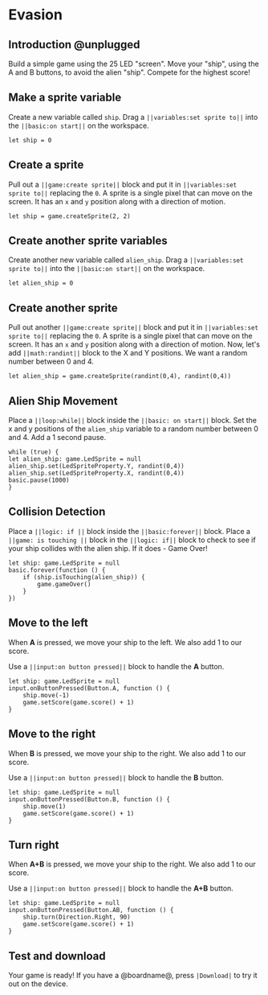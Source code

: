 # Evasion

## Introduction @unplugged

Build a simple game using the 25 LED "screen". Move your "ship", using the A and B buttons, to avoid the alien "ship". Compete for the highest score!


## Make a sprite variable

Create a new variable called `ship`. Drag a ``||variables:set sprite to||`` into the ``||basic:on start||`` on the workspace. 

```blocks
let ship = 0
```
## Create a sprite

Pull out a ``||game:create sprite||`` block and put it in ``||variables:set sprite to||`` replacing the `0`. A sprite is a single pixel that can move on the screen. It has an ``x`` and ``y`` position along with a direction of motion.

```blocks
let ship = game.createSprite(2, 2)
```

## Create another sprite variables

Create another new variable called `alien_ship`. Drag a ``||variables:set sprite to||`` into the ``||basic:on start||`` on the workspace. 

```blocks
let alien_ship = 0
```

## Create another sprite

Pull out another ``||game:create sprite||`` block and put it in ``||variables:set sprite to||`` replacing the `0`. A sprite is a single pixel that can move on the screen. It has an ``x`` and ``y`` position along with a direction of motion.
Now, let's add ``||math:randint||`` block to the X and Y positions. We want a random number between 0 and 4.
```blocks
let alien_ship = game.createSprite(randint(0,4), randint(0,4))
```

## Alien Ship Movement

Place a ``||loop:while||`` block inside the ``||basic: on start||`` block. 
Set the x and y positions of the `alien_ship` variable to 
a random number between 0 and 4. Add a 1 second pause.
```blocks
while (true) {
let alien_ship: game.LedSprite = null
alien_ship.set(LedSpriteProperty.Y, randint(0,4))
alien_ship.set(LedSpriteProperty.X, randint(0,4))
basic.pause(1000)
}
```

## Collision Detection
Place a ``||logic: if ||`` block inside the ``||basic:forever||`` block. Place a
``||game: is touching ||`` block in the ``||logic: if||`` block to check to see if your
ship collides with the alien ship. If it does - Game Over!

```blocks
let ship: game.LedSprite = null
basic.forever(function () {
    if (ship.isTouching(alien_ship)) {
        game.gameOver()
    }
})
```

## Move to the left

When **A** is pressed, we move your ship to the left. We also add 1 to our score.

Use a ``||input:on button pressed||`` block to handle the **A** button.

```blocks
let ship: game.LedSprite = null
input.onButtonPressed(Button.A, function () {
    ship.move(-1)
    game.setScore(game.score() + 1)
}
```

## Move to the right

When **B** is pressed, we move your ship to the right. We also add 1 to our score.

Use a ``||input:on button pressed||`` block to handle the **B** button.

```blocks
let ship: game.LedSprite = null
input.onButtonPressed(Button.B, function () {
    ship.move(1)
    game.setScore(game.score() + 1)
}
```
## Turn right

When **A+B** is pressed, we move your ship to the right. We also add 1 to our score.

Use a ``||input:on button pressed||`` block to handle the **A+B** button.

```blocks
let ship: game.LedSprite = null
input.onButtonPressed(Button.AB, function () {
    ship.turn(Direction.Right, 90)
    game.setScore(game.score() + 1)
}
```

## Test and download

Your game is ready! If you have a @boardname@, press ``|Download|`` to try it out on the device.
<script src="https://makecode.com/gh-pages-embed.js"></script><script>makeCodeRender("{{ site.makecode.home_url }}", "{{ site.github.owner_name }}/{{ site.github.repository_name }}");</script>

